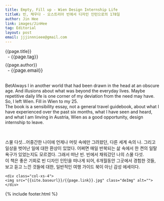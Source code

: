 ```yaml
---
title: Empty, Fill up - Wien Design Internship Life
titleK: 빈, 채우다 - 오스트리아 빈에서 디자인 인턴으로의 178일
author: Jin Hee
link: images/JinHee
tag: Editorial
layout: post
email: jjjinnnieee@gmail.com
---	
```


<div class="container">

<div class="deDep">
{{page.title}}<br>
<p style="font-size:15px; margin:0px; padding:0px 0px 0px 8px; margin:0px 0px 8px 0px;">- {{page.tag}}</p>
{{page.author}}<br>
<p style="font-size:15px; margin:0px; padding:0px 0px 0px 8px;">- {{page.email}}</p>
</div>

<br>

<div class="det lato">



BetAlways I in another world that had been drawn in the head at an obscure age. And illusions about what was beyond the everyday lives. Maybe repetitive daily life is one corner of my deviation from the need may have. So, I left Wien. Fill in Wien to my 25.
<br>
The book is a sensibility essay, not a general travel guidebook, about what I have experienced over the past six months, what I have seen and heard, and what I am linving in Austria, Wien as a good opportunity, design internship to leave.



</div>

<br>

<div class="noto">

스물 다섯...어중간한 나이에 언제나 머릿 속에만 그려왔던, 다른 세계 속의 나. 그리고 일상을 벗어난 일에 대한 환상이 있었다. 어쩌면 매일 반복되는 삶 속에서 한 켠의 일탈 욕구가 있었는지도 모르겠다. 그래서 떠난 빈.
빈에서 채워갔던 나의 스물 다섯.
<br>
이 책은 좋은 기회로 빈 디자인 인턴을 떠나게 되어, 6개월동안 그곳에서 경험한 것들, 보고 듣고 느낀 것들에 대한, 일반적인 여행 가이드 북이 아닌 감성 에세이다. 


</div>

<div class="row noto">
	
	<div class="col-xs-4">
	<img src="{{site.baseurl}}/{{page.link}}.jpg" class="deImg" alt=""></div>
	
</div>

	

</div> 

{% include footer.html %}